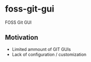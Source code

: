 # foss-git-gui
FOSS Git GUI

## Motivation
* Limited ammount of GIT GUIs
* Lack of configuration / customization
